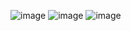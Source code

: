 ![image](https://github.com/IoanCirja/MediaStore/assets/92055730/a5875198-c470-4888-b2ad-33850025a37b)
![image](https://github.com/IoanCirja/MediaStore/assets/92055730/5572b2f8-61d6-46eb-b284-8e5ab6d223a0)
![image](https://github.com/IoanCirja/MediaStore/assets/92055730/8f1fd045-2e98-40c7-8c41-9a60894d5dd3)




